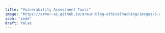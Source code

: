 ```yaml
---
title: "Vulnerability Assessment Tools"
image: "https://armur-ai.github.io/armur-blog-ethicalhacking/images/5.avif"
icon: "code"
draft: false
---
```


